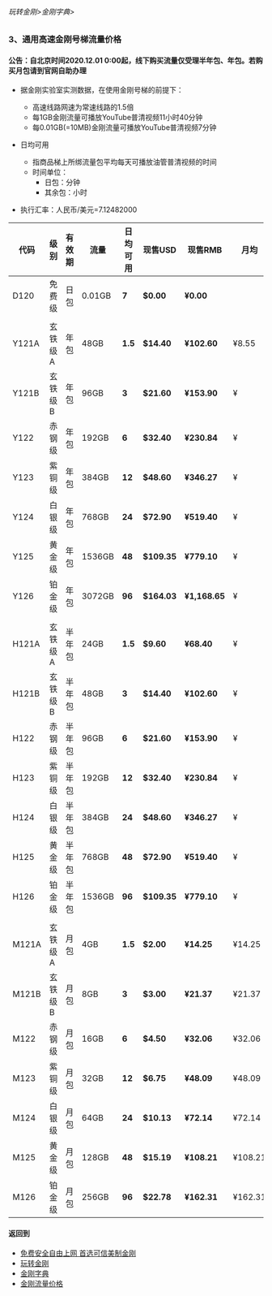 ###### 玩转金刚>金刚字典>
### 3、通用高速金刚号梯流量价格
#### 公告：自北京时间2020.12.01 0:00起，线下购买流量仅受理半年包、年包。若购买月包请到官网自助办理
- 据金刚实验室实测数据，在使用金刚号梯的前提下：
  - 高速线路网速为常速线路的1.5倍
  - 每1GB金刚流量可播放YouTube普清视频11小时40分钟
  - 每0.01GB(=10MB)金刚流量可播放YouTube普清视频7分钟

- 日均可用
  - 指商品梯上所绑流量包平均每天可播放油管普清视频的时间
  - 时间单位：
    - 日包：分钟
    - 其余包：小时

- 执行汇率：人民币/美元=7.12482000

|代码|级别|有效期|流量|日均可用|现售USD|现售RMB|月均|
|----|----| ------|-|-----| ------|------|-| 
| D120|免费级 |日包|0.01GB| <strong> 7| <strong> $0.00| <strong> ¥0.00||
||||||||
| Y121A|玄铁级A |年包|48GB| <strong> 1.5| <strong> $14.40| <strong> ¥102.60|¥8.55|
| Y121B|玄铁级B |年包|96GB| <strong> 3| <strong> $21.60| <strong> ¥153.90|¥|
| Y122|赤钢级 |年包|192GB| <strong> 6| <strong> $32.40| <strong> ¥230.84|¥|
| Y123|紫铜级 |年包|384GB| <strong> 12| <strong> $48.60| <strong> ¥346.27|¥|
| Y124|白银级 |年包|768GB| <strong> 24| <strong> $72.90| <strong> ¥519.40|¥|
| Y125|黄金级 |年包|1536GB| <strong> 48| <strong> $109.35| <strong> ¥779.10|¥|
| Y126|铂金级 |年包|3072GB| <strong> 96| <strong> $164.03| <strong> ¥1,168.65|¥|
||||||||
| H121A|玄铁级A |半年包|24GB| <strong> 1.5| <strong> $9.60| <strong> ¥68.40|¥|
| H121B|玄铁级B |半年包|48GB| <strong> 3| <strong> $14.40| <strong> ¥102.60|¥|
| H122|赤钢级 |半年包|96GB| <strong> 6| <strong> $21.60| <strong> ¥153.90|¥|
| H123|紫铜级 |半年包|192GB| <strong> 12| <strong> $32.40| <strong> ¥230.84|¥|
| H124|白银级 |半年包|384GB| <strong> 24| <strong> $48.60| <strong> ¥346.27|¥|
| H125|黄金级 |半年包|768GB| <strong> 48| <strong> $72.90| <strong> ¥519.40|¥|
| H126|铂金级 |半年包|1536GB| <strong> 96| <strong> $109.35| <strong> ¥779.10|¥|
||||||||
| M121A|玄铁级A |月包|4GB| <strong> 1.5| <strong> $2.00| <strong> ¥14.25|¥14.25|
| M121B|玄铁级B |月包|8GB| <strong> 3| <strong> $3.00| <strong> ¥21.37|¥21.37|
| M122|赤钢级 |月包|16GB| <strong> 6| <strong> $4.50| <strong> ¥32.06|¥32.06|
| M123|紫铜级 |月包|32GB| <strong> 12| <strong> $6.75| <strong> ¥48.09|¥48.09|
| M124|白银级 |月包|64GB| <strong> 24| <strong> $10.13| <strong> ¥72.14|¥72.14|
| M125|黄金级 |月包|128GB| <strong> 48| <strong> $15.19| <strong> ¥108.21|¥108.21|
| M126|铂金级 |月包|256GB| <strong> 96| <strong> $22.78| <strong> ¥162.31|¥162.31|

#### 返回到
- [免费安全自由上网 首选可信美制金刚](https://github.com/a2zitpro/web/blob/master/%E5%BE%80%E5%90%8E%E7%BF%BB.md)
- [玩转金刚](https://github.com/a2zitpro/web/blob/master/LadderFree/A.md)
- [金刚字典](https://github.com/a2zitpro/web/blob/master/LadderFree/kkDictionary/KKDictionary.md)
- [金刚流量价格](https://github.com/a2zitpro/web/blob/master/LadderFree/kkDictionary/Price/KKDTPrice.md)
